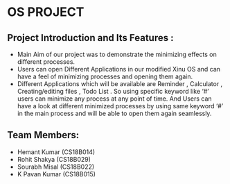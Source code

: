 # OS PROJECT
## Project Introduction and Its Features :
- Main Aim of our project was to demonstrate the minimizing effects on different
processes.
- Users can open Different Applications in our modified Xinu OS and can have
a feel of minimizing processes and opening them again.
- Different Applications which will be available are Reminder , Calculator , Creating/editing files , Todo List . So using
specific keyword like ‘#’ users can minimize any process at any point of time. And
Users can have a look at different minimized processes by using same keyword ‘#’ in
the main process and will be able to open them again seamlessly.

## Team Members:
- Hemant Kumar (CS18B014) 
- Rohit Shakya (CS18B029) 
- Sourabh Misal (CS18B022)
- K Pavan Kumar (CS18B015)
